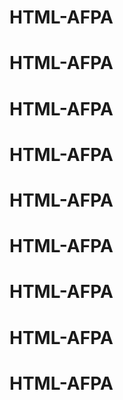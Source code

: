 # HTML-AFPA
# HTML-AFPA
# HTML-AFPA
# HTML-AFPA
# HTML-AFPA
# HTML-AFPA
# HTML-AFPA
# HTML-AFPA
# HTML-AFPA
